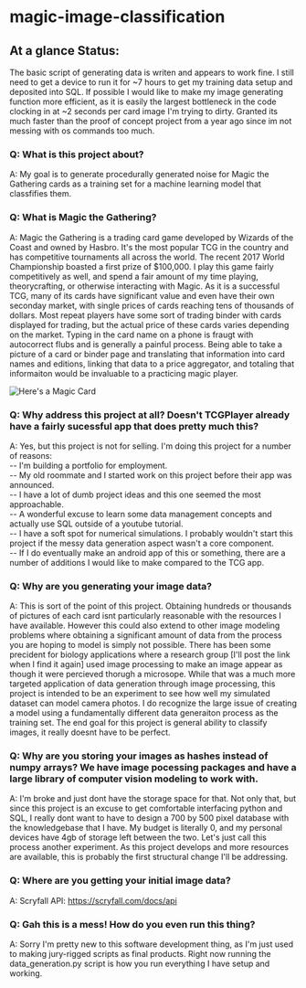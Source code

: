 # magic-image-classification

## At a glance Status:
The basic script of generating data is writen and appears to work fine. I still need to get a device to run it for ~7 hours to get my training data setup and deposited into SQL. If possible I would like to make my image generating function more efficient, as it is easily the largest bottleneck in the code clocking in at ~2 seconds per card image I'm trying to dirty. Granted its much faster than the proof of concept project from a year ago since im not messing with os commands too much.

### Q: What is this project about?
A: My goal is to generate procedurally generated noise for Magic the Gathering cards as a training set for a machine learning model that classfifies them.

### Q: What is Magic the Gathering?
A: Magic the Gathering is a trading card game developed by Wizards of the Coast and owned by Hasbro. It's the most popular TCG in the country and has competitive tournaments all across the world. The recent 2017 World Championship boasted a first prize of $100,000. I play this game fairly competitively as well, and spend a fair amount of my time playing, theorycrafting, or otherwise interacting with Magic. As it is a successful TCG, many of its cards have significant value and even have their own seconday market, with single prices of cards reaching tens of thousands of dollars. Most repeat players have some sort of trading binder with cards displayed for trading, but the actual price of these cards varies depending on the market. Typing in the card name on a phone is fraugt with autocorrect flubs and is generally a painful process. Being able to take a picture of a card or binder page and translating that information into card names and editions, linking that data to a price aggregator, and totaling that informaiton would be invaluable to a practicing magic player.

![Here's a Magic Card](https://img.scryfall.com/cards/small/en/m10/146.jpg?1510053183)

### Q: Why address this project at all? Doesn't TCGPlayer already have a fairly sucessful app that does pretty much this?
A: Yes, but this project is not for selling. I'm doing this project for a number of reasons:  
-- I'm building a portfolio for employment.   
-- My old roommate and I started work on this project before their app was announced.  
-- I have a lot of dumb project ideas and this one seemed the most approachable.  
-- A wonderful excuse to learn some data management concepts and actually use SQL outside of a youtube tutorial.  
-- I have a soft spot for numerical simulations. I probably wouldn't start this project if the messy data generation aspect wasn't a core component.  
-- If I do eventually make an android app of this or something, there are a number of additions I would like to make compared to the TCG app.   

### Q: Why are you generating your image data?
A: This is sort of the point of this project. Obtaining hundreds or thousands of pictures of each card isnt particularly reasonable with the resources I have available. However this could also extend to other image modeling problems where obtaining a significant amount of data from the process you are hoping to model is simply not possible. There has been some precident for biology applications where a research group [I'll post the link when I find it again] used image processing to make an image appear as though it were percieved thorugh a microsope. While that was a much more targeted application of data generation through image processing, this project is intended to be an experiment to see how well my simulated dataset can model camera photos. I do recognize the large issue of creating a model using a fundamentally different data generaiton process as the training set. The end goal for this project is general ability to classify images, it really doesnt have to be perfect.

### Q: Why are you storing your images as hashes instead of numpy arrays? We have image pocessing packages and have a large library of computer vision modeling to work with.
A: I'm broke and just dont have the storage space for that. Not only that, but since this project is an excuse to get comfortable interfacing python and SQL, I really dont want to have to design a 700 by 500 pixel database with the knowledgebase that I have. My budget is literally 0, and my personal devices have 4gb of storage left between the two. Let's just call this process another experiment. As this project develops and more resources are available, this is probably the first structural change I'll be addressing.

### Q: Where are you getting your initial image data?
A: Scryfall API: https://scryfall.com/docs/api

### Q: Gah this is a mess! How do you even run this thing?
A: Sorry I'm pretty new to this software development thing, as I'm just used to making jury-rigged scripts as final products. Right now running the data_generation.py script is how you run everything I have setup and working.
